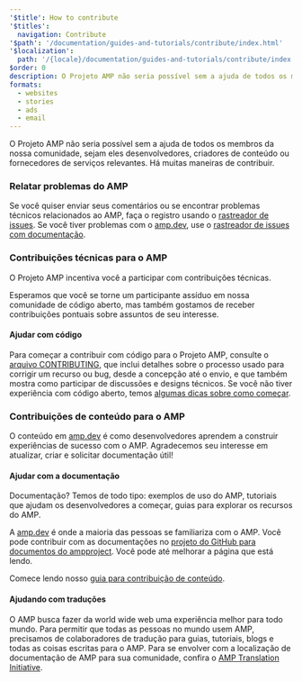 ```yaml
---
'$title': How to contribute
'$titles':
  navigation: Contribute
'$path': '/documentation/guides-and-tutorials/contribute/index.html'
'$localization':
  path: '/{locale}/documentation/guides-and-tutorials/contribute/index.html'
$order: 0
description: O Projeto AMP não seria possível sem a ajuda de todos os membros da nossa comunidade, sejam eles desenvolvedores, criadores de conteúdo ou fornecedores de serviços relevantes.
formats:
  - websites
  - stories
  - ads
  - email
---
```


O Projeto AMP não seria possível sem a ajuda de todos os membros da nossa comunidade, sejam eles desenvolvedores, criadores de conteúdo ou fornecedores de serviços relevantes. Há muitas maneiras de contribuir.

### Relatar problemas do AMP

Se você quiser enviar seus comentários ou se encontrar problemas técnicos relacionados ao AMP, faça o registro usando o [rastreador de issues](https://github.com/ampproject/amphtml/issues). Se você tiver problemas com o [amp.dev](https://amp.dev), use o [rastreador de issues com documentação](https://github.com/ampproject/docs/issues).

### Contribuições técnicas para o AMP

O Projeto AMP incentiva você a participar com contribuições técnicas.

Esperamos que você se torne um participante assíduo em nossa comunidade de código aberto, mas também gostamos de receber contribuições pontuais sobre assuntos de seu interesse.

#### Ajudar com código

Para começar a contribuir com código para o Projeto AMP, consulte o [arquivo CONTRIBUTING](https://github.com/ampproject/amphtml/blob/main/docs/contributing.md), que inclui detalhes sobre o processo usado para corrigir um recurso ou bug, desde a concepção até o envio, e que também mostra como participar de discussões e designs técnicos. Se você não tiver experiência com código aberto, temos [algumas dicas sobre como começar](https://github.com/ampproject/amphtml/blob/main/docs/contributing.md#contributing-code).

### Contribuições de conteúdo para o AMP

O conteúdo em [amp.dev](https://amp.dev) é como desenvolvedores aprendem a construir experiências de sucesso com o AMP. Agradecemos seu interesse em atualizar, criar e solicitar documentação útil!

#### Ajudar com a documentação

Documentação? Temos de todo tipo: exemplos de uso do AMP, tutoriais que ajudam os desenvolvedores a começar, guias para explorar os recursos do AMP.

A [amp.dev](../../../documentation/examples/index.html) é onde a maioria das pessoas se familiariza com o AMP. Você pode contribuir com as documentações no [projeto do GitHub para documentos do ampproject](https://github.com/ampproject/amp-by-example/). Você pode até <a>melhorar a página que</a> está lendo.

Comece lendo nosso [guia para contribuição de conteúdo](contribute-documentation/index.md?format=websites).

#### Ajudando com traduções

O AMP busca fazer da world wide web uma experiência melhor para todo mundo. Para permitir que todas as pessoas no mundo usem AMP, precisamos de colaboradores de tradução para guias, tutoriais, blogs e todas as coisas escritas para o AMP. Para se envolver com a localização de documentação de AMP para sua comunidade, confira o [AMP Translation Initiative](https://github.com/ampproject/docs/blob/master/TRANSLATIONS.md).
